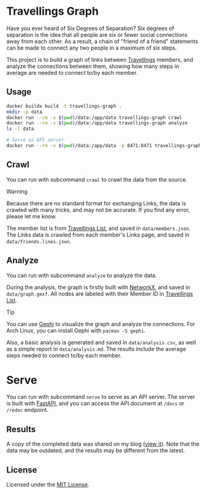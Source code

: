 # Travellings Graph
Have you ever heard of Six Degrees of Separation? Six degrees of separation is the idea that all people are six or fewer social connections away from each other. As a result, a chain of "friend of a friend" statements can be made to connect any two people in a maximum of six steps.

This project is to build a graph of links between [Travellings](https://www.travellings.cn/) members, and analyze the connections between them, showing how many steps in average are needed to connect to/by each member.

## Usage
```bash
docker buildx build -t travellings-graph .
mkdir -p data
docker run --rm -v $(pwd)/data:/app/data travellings-graph crawl
docker run --rm -v $(pwd)/data:/app/data travellings-graph analyze
ls -l data

# Serve as API server
docker run --rm -v $(pwd)/data:/app/data -p 8471:8471 travellings-graph serve
```

## Crawl
You can run with subcommand `crawl` to crawl the data from the source.

> [!WARNING]  
> Because there are no standard format for exchanging Links, the data is crawled with many tricks, and may not be accurate. If you find any error, please let me know.

The member list is from [Travellings List](https://list.travellings.cn/), and saved in `data/members.json`.  
The Links data is crawled from each member's Links page, and saved in `data/friends.lines.json`.

## Analyze
You can run with subcommand `analyze` to analyze the data.

During the analysis, the graph is firstly built with [NetworkX](https://networkx.org/), and saved in `data/graph.gexf`. All nodes are labeled with their Member ID in [Travellings List](https://list.travellings.cn/).

> [!TIP]  
> You can use [Gephi](https://gephi.org/) to visualize the graph and analyze the connections. For Arch Linux, you can install Gephi with `pacman -S gephi`.

Also, a basic analysis is generated and saved in `data/analysis.csv`, as well as a simple report in `data/analysis.md`. The results include the average steps needed to connect to/by each member.

# Serve
You can run with subcommand `serve` to serve as an API server. The server is built with [FastAPI](https://fastapi.tiangolo.com/), and you can access the API document at `/docs` or `/redoc` endpoint.

## Results
A copy of the completed data was shared on my blog \([view it](https://alampy.com/2024/05/02/test-six-degrees-of-separation-on-travellings/)\). Note that the data may be outdated, and the results may be different from the latest.

## License
Licensed under the [MIT License](LICENSE).
